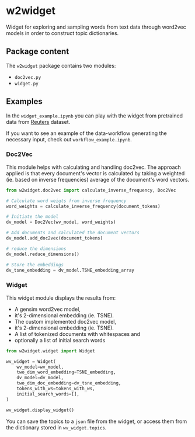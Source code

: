 # w2widget
Widget for exploring and sampling words from text data through word2vec models in order to construct topic dictionaries.

## Package content

The `w2widget` package contains two modules:
- `doc2vec.py`
- `widget.py`

## Examples

In the `widget_example.ipynb` you can play with the widget from pretrained data from [Reuters](http://kdd.ics.uci.edu/databases/reuters21578/reuters21578.html) dataset.

If you want to see an example of the data-workflow generating the necessary input, check out `workflow_example.ipynb`.

### Doc2Vec

This module helps with calculating and handling doc2vec. The approach applied is that every document's vector is calculated by taking a weighted (ie. based on inverse frequencies) average of the document's word vectors.

```python
from w2widget.doc2vec import calculate_inverse_frequency, Doc2Vec

# Calculate word weigts from inverse frequency
word_weights = calculate_inverse_frequency(document_tokens)

# Initiate the model
dv_model = Doc2Vec(wv_model, word_weights)

# Add documents and calculated the document vectors
dv_model.add_doc2vec(document_tokens)

# reduce the dimensions
dv_model.reduce_dimensions()

# Store the embeddings
dv_tsne_embedding = dv_model.TSNE_embedding_array
```

### Widget

This widget module displays the results from:
- A gensim word2vec model,
- it's 2-dimensional embedding (ie. TSNE).
- The custom implemented doc2vec model,
- it's 2-dimensional embedding (ie. TSNE).
- A list of tokenized documents with whitespaces and
- optionally a list of initial search words

```python
from w2widget.widget import Widget

wv_widget = Widget(
    wv_model=wv_model,
    two_dim_word_embedding=TSNE_embedding,
    dv_model=dv_model,
    two_dim_doc_embedding=dv_tsne_embedding,
    tokens_with_ws=tokens_with_ws,
    initial_search_words=[],
)

wv_widget.display_widget()
```

You can save the topics to a `json` file from the widget, or access them from the dictionary stored in `wv_widget.topics`.